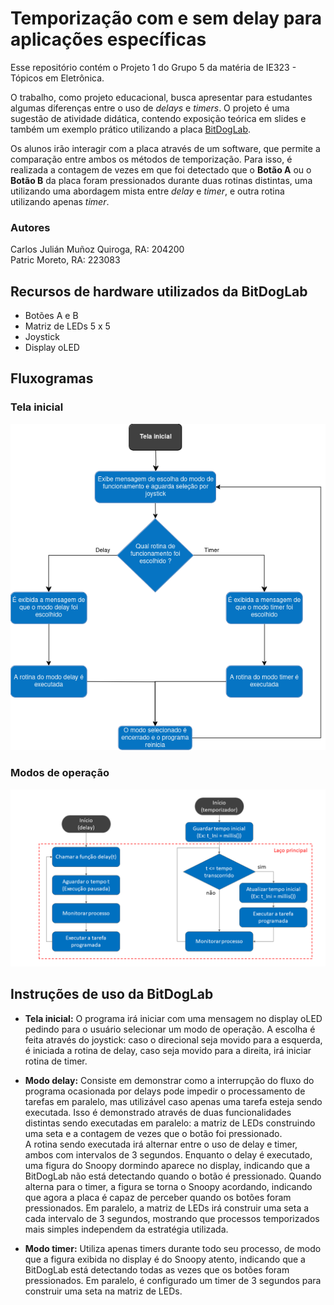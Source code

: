 # Temporização com e sem delay para aplicações específicas

Esse repositório contém o Projeto 1 do Grupo 5 da matéria de IE323 - Tópicos em Eletrônica.

O trabalho, como projeto educacional, busca apresentar para estudantes algumas diferenças entre o uso de _delays_ e _timers_. O projeto é uma sugestão de atividade didática, contendo exposição teórica em slides e também um exemplo prático utilizando a placa [BitDogLab](https://github.com/BitDogLab/BitDogLab/tree/main).

Os alunos irão interagir com a placa através de um software, que permite a comparação entre ambos os métodos de temporização. Para isso, é realizada a contagem de vezes em que foi detectado que o **Botão A** ou o **Botão B** da placa foram pressionados durante duas rotinas distintas, uma utilizando uma abordagem mista entre _delay_ e _timer_, e outra rotina utilizando apenas _timer_.

### Autores

Carlos Julián Muñoz Quiroga, RA: 204200  
Patric Moreto, RA: 223083

## Recursos de hardware utilizados da BitDogLab

- Botões A e B
- Matriz de LEDs 5 x 5
- Joystick
- Display oLED

## Fluxogramas

### Tela inicial

![Fluxograma da Tela inicial](./Img/TelaInicial.png)

### Modos de operação

![Fluxogramas de exemplos de implementação das estratégias de espera com as funções _delay_ e _timer_.](./Img/Fluxogramas.png)

## Instruções de uso da BitDogLab

- **Tela inicial:** O programa irá iniciar com uma mensagem no display oLED pedindo para o usuário selecionar um modo de operação. A escolha é feita através do joystick: caso o direcional seja movido para a esquerda, é iniciada a rotina de delay, caso seja movido para a direita, irá iniciar rotina de timer.

- **Modo delay:** Consiste em demonstrar como a interrupção do fluxo do programa ocasionada por delays pode impedir o processamento de tarefas em paralelo, mas utilizável caso apenas uma tarefa esteja sendo executada. Isso é demonstrado através de duas funcionalidades distintas sendo executadas em paralelo: a matriz de LEDs construindo uma seta e a contagem de vezes que o botão foi pressionado.     
A rotina sendo executada irá alternar entre o uso de delay e timer, ambos com intervalos de 3 segundos. Enquanto o delay é executado, uma figura do Snoopy dormindo aparece no display, indicando que a BitDogLab não está detectando quando o botão é pressionado. Quando alterna para o timer, a figura se torna o Snoopy acordando, indicando que agora a placa é capaz de perceber quando os botões foram pressionados. Em paralelo, a matriz de LEDs irá construir uma seta a cada intervalo de 3 segundos, mostrando que processos temporizados mais simples independem da estratégia utilizada.

- **Modo timer:** Utiliza apenas timers durante todo seu processo, de modo que a figura exibida no display é do Snoopy atento, indicando que a BitDogLab está detectando todas as vezes que os botões foram pressionados. Em paralelo, é configurado um timer de 3 segundos para construir uma seta na matriz de LEDs.
